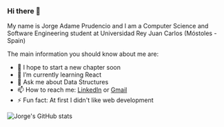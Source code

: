 ### Hi there 👋

My name is Jorge Adame Prudencio and I am a Computer Science and Software Engineering student at Universidad Rey Juan Carlos (Móstoles - Spain)

The main information you should know about me are:

- 🔭 I hope to start a new chapter soon
- 🌱 I’m currently learning React
- 💬 Ask me about Data Structures
- 📫 How to reach me: [LinkedIn](https://www.linkedin.com/in/jorge-ap23/) or [Gmail](mailto:jorgeadameprudencio@gmail.com)
- ⚡ Fun fact: At first I didn't like web development

![Jorge's GitHub stats](https://github-readme-stats.vercel.app/api?username=jorge-ap)
